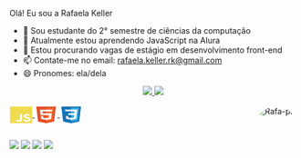 Olá! Eu sou a Rafaela Keller

- 🔭 Sou estudante do 2° semestre de ciências da computação
- 🌱 Atualmente estou aprendendo JavaScript na Alura
- 👯 Estou procurando vagas de estágio em desenvolvimento front-end
- 📫 Contate-me no email: rafaela.keller.rk@gmail.com
- 😄 Pronomes: ela/dela

<div align="center">
  <a href="https://github.com/rafakeller">
  <img height="180em" src="https://github-readme-stats.vercel.app/api?username=rafakeller&show_icons=true&theme=dracula&include_all_commits=true&count_private=true"/>
  <img height="180em" src="https://github-readme-stats.vercel.app/api/top-langs/?username=rafaballerini&layout=compact&langs_count=7&theme=dracula"/>
</div>
<div style="display: inline_block"><br>
  <img align="center" alt="Rafa-Js" height="30" width="40" src="https://raw.githubusercontent.com/devicons/devicon/master/icons/javascript/javascript-plain.svg">
  <img align="center" alt="Rafa-HTML" height="30" width="40" src="https://raw.githubusercontent.com/devicons/devicon/master/icons/html5/html5-original.svg">
  <img align="center" alt="Rafa-CSS" height="30" width="40" src="https://raw.githubusercontent.com/devicons/devicon/master/icons/css3/css3-original.svg">
  <img align="right" alt="Rafa-pic" height="150" style="border-radius:50px;" src="https://discord.com/channels/@me/720025130579001354/1020125304079003648">
</div>

 ##
 
 <div> 
  <a href="https://www.instagram.com/rafaela_keller/?hl=pt-br" target="_blank"><img src="https://img.shields.io/badge/-Instagram-%23E4405F?style=for-the-badge&logo=instagram&logoColor=white" target="_blank"></a>
 <a href="https://discord.com/channels/@me/1010898652992114698" target="_blank"><img src="https://img.shields.io/badge/Discord-7289DA?style=for-the-badge&logo=discord&logoColor=white" target="_blank"></a> 
  <a href = "mailto:contatorafaela.keller.rk@gmail.com"><img src="https://img.shields.io/badge/-Gmail-%23333?style=for-the-badge&logo=gmail&logoColor=white" target="_blank"></a>
  <a href="https://www.linkedin.com/in/rafaela-keller-ara%C3%BAjo-dos-santos-997565155" target="_blank"><img src="https://img.shields.io/badge/-LinkedIn-%230077B5?style=for-the-badge&logo=linkedin&logoColor=white" target="_blank"></a> 
 
</div>


 
 
 
 
